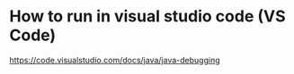 # How to run in visual studio code (VS Code)

https://code.visualstudio.com/docs/java/java-debugging